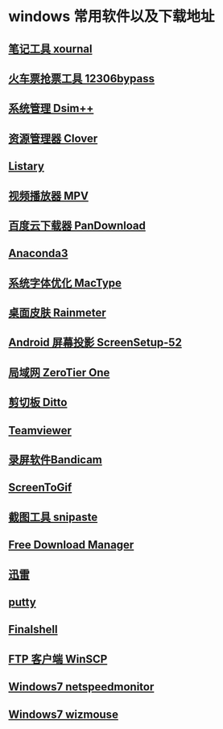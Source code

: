 # windows 常用软件以及下载地址
## [笔记工具 xournal](http://xournal.sourceforge.net/)
## [火车票抢票工具 12306bypass](http://www.12306bypass.com/)
## [系统管理 Dsim++](https://www.chuyu.me/zh-Hans/)
## [资源管理器 Clover]()
## [Listary](http://www.listary.com/)
## [视频播放器 MPV](https://mpv.io/installation/)
## [百度云下载器 PanDownload](https://github.com/cherryljr/PanDownload)
## [Anaconda3](https://www.anaconda.com/download/)
## [系统字体优化 MacType](http://www.mactype.net/)
## [桌面皮肤 Rainmeter](http://rainmeter.cn/cms/)
## [Android 屏幕投影 ScreenSetup-52]()
## [局域网 ZeroTier One](https://www.zerotier.com/)
## [剪切板 Ditto](http://ditto-cp.sourceforge.net/)
## [Teamviewer](https://www.teamviewer.com/zhCN/)
## [录屏软件Bandicam]()
## [ScreenToGif](http://www.screentogif.com/?l=zh_cn)
## [截图工具 snipaste](https://www.snipaste.com/)

## [Free Download Manager](https://www.freedownloadmanager.org/)
## [迅雷]()

## [putty](http://www.putty.org/)
## [Finalshell](http://www.hostbuf.com/t/988.html)
## [FTP 客户端 WinSCP](https://winscp.net/eng/docs/lang:chs)

## [Windows7 netspeedmonitor](https://netspeedmonitor64.en.softonic.com/?ex=BB-39.2)
## [Windows7 wizmouse](http://antibody-software.com/web/software/software/wizmouse-makes-your-mouse-wheel-work-on-the-window-under-the-mouse/)